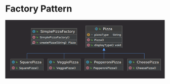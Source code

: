 # Factory Pattern

<img src="https://raw.githubusercontent.com/emrygun/java-design-patterns/main/factory_pattern/uml.png" />
